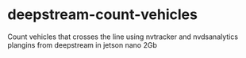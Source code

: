 # deepstream-count-vehicles
Count vehicles that crosses the line using nvtracker and nvdsanalytics plangins from deepstream in jetson nano 2Gb
